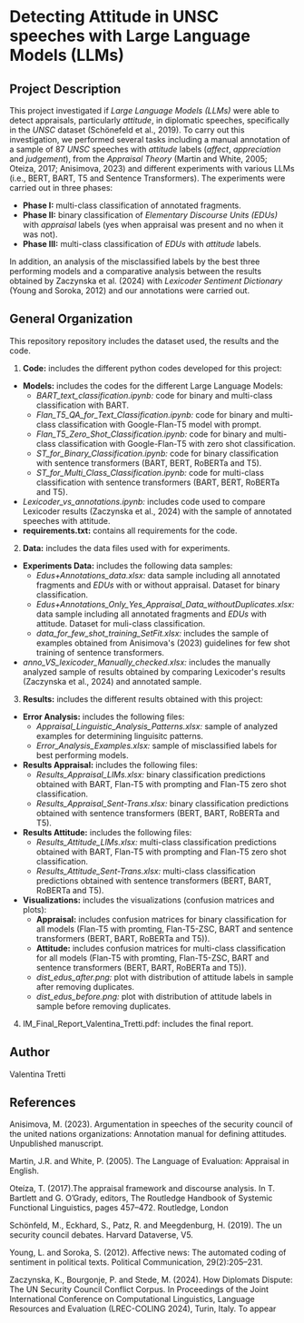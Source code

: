 # Detecting Attitude in UNSC speeches with Large Language Models (LLMs)



## Project Description

This project investigated if _Large Language Models (LLMs)_ were able to detect appraisals, particularly _attitude_, in diplomatic speeches, specifically in the _UNSC_ dataset (Schönefeld et al., 2019). To carry out this investigation, we performed several tasks including a manual annotation of a sample of 87 _UNSC_ speeches with _attitude_ labels (_affect_, _appreciation_ and _judgement_), from the _Appraisal Theory_ (Martin and White, 2005; Oteiza, 2017; Anisimova, 2023) and different experiments with various LLMs (i.e., BERT, BART, T5 and Sentence Transformers). The experiments were carried out in three phases: 
* **Phase I:**  multi-class classification of annotated fragments. 
* **Phase II:** binary classification of _Elementary Discourse Units (EDUs)_ with _appraisal_ labels (yes when appraisal was present and no when it was not). 
* **Phase III:**  multi-class classification of _EDUs_ with _attitude_ labels.  <br />

In addition, an analysis of the misclassified labels by the best three performing models and a comparative analysis between the results obtained by Zaczynska et al. (2024) with _Lexicoder Sentiment Dictionary_ (Young and Soroka, 2012) and our annotations were carried out. 

## General Organization 

This repository repository includes the dataset used, the results and the code. 

1) **Code:** includes the different python codes developed for this project: 
* **Models:** includes the codes for the different Large Language Models: <br />
    - _BART_text_classification.ipynb:_ code for binary and multi-class classification with BART. <br />
    - _Flan_T5_QA_for_Text_Classification.ipynb:_ code for binary and multi-class classification with Google-Flan-T5 model with prompt. <br />
    - _Flan_T5_Zero_Shot_Classification.ipynb:_ code for binary and multi-class classification with Google-Flan-T5 with zero shot classification. <br />
    - _ST_for_Binary_Classification.ipynb:_ code for binary classification with sentence transformers (BART, BERT, RoBERTa and T5).<br />
    - _ST_for_Multi_Class_Classification.ipynb:_ code for multi-class classification with sentence transformers (BART, BERT, RoBERTa and T5).<br />
* _Lexicoder_vs_annotations.ipynb:_ includes code used to compare Lexicoder results (Zaczynska et al., 2024)  with the sample of annotated speeches with attitude. 
* **requirements.txt:** contains all requirements for the code.

2) **Data:** includes the data files used with for experiments. 
* **Experiments Data:** includes the following data samples: <br />
    - _Edus+Annotations_data.xlsx:_ data sample including all annotated fragments and _EDUs_ with or without appraisal. Dataset for binary classification. <br />
    - _Edus+Annotations_Only_Yes_Appraisal_Data_withoutDuplicates.xlsx:_ data sample including all annotated fragments and _EDUs_ with attitude. Dataset for muli-class classification. <br />
    - _data_for_few_shot_training_SetFit.xlsx:_ includes the sample of examples obtained from Anisimova's (2023) guidelines for few shot training of sentence transformers. <br />
* _anno_VS_lexicoder_Manually_checked.xlsx:_ includes the manually analyzed sample of results obtained by comparing Lexicoder's results (Zaczynska et al., 2024)  and annotated sample.

3) **Results:** includes the different results obtained with this project: 
* **Error Analysis:** includes the following files:  <br />
    - _Appraisal_Linguistic_Analysis_Patterns.xlsx:_ sample of analyzed examples for determining linguisitc patterns. <br />
    - _Error_Analysis_Examples.xlsx:_ sample of misclassified labels for best performing models. <br />
* **Results Appraisal:** includes the following files:  <br />
    - _Results_Appraisal_LlMs.xlsx:_  binary classification predictions obtained with BART, Flan-T5 with prompting and Flan-T5 zero shot classification. <br />
    - _Results_Appraisal_Sent-Trans.xlsx:_ binary classification predictions obtained with sentence transformers (BERT, BART, RoBERTa and T5). <br />
* **Results Attitude:** includes the following files:  <br />
    - _Results_Attitude_LlMs.xlsx:_  multi-class classification predictions obtained with BART, Flan-T5 with prompting and Flan-T5 zero shot classification. <br />
    - _Results_Attitude_Sent-Trans.xlsx:_ multi-class classification predictions obtained with sentence transformers (BERT, BART, RoBERTa and T5). <br />
* **Visualizations:** includes the visualizations (confusion matrices and plots):  <br />
    - **Appraisal:** includes confusion matrices for binary classification for all models (Flan-T5 with promting, Flan-T5-ZSC, BART and sentence transformers (BERT, BART, RoBERTa and T5)). <br />
    - **Attitude:** includes confusion matrices for multi-class classification for all models (Flan-T5 with promting, Flan-T5-ZSC, BART and sentence transformers (BERT, BART, RoBERTa and T5)).<br />
    - _dist_edus_after.png:_ plot with distribution of attitude labels in sample after removing duplicates. <br />
    - _dist_edus_before.png:_ plot with distribution of attitude labels in sample before removing duplicates. <br />
 
4) IM_Final_Report_Valentina_Tretti.pdf: includes the final report. 

## Author 

Valentina Tretti 

## References 
Anisimova, M. (2023). Argumentation in speeches of the security council of the united nations organizations: Annotation manual for defining attitudes. Unpublished manuscript.

Martin, J.R. and White, P. (2005). The Language of Evaluation: Appraisal in English. 

Oteíza, T. (2017).The appraisal framework and discourse analysis. In T. Bartlett and G. O’Grady, editors, The Routledge Handbook of Systemic Functional Linguistics, pages 457–472. Routledge, London

Schönfeld, M.,  Eckhard, S.,  Patz, R. and Meegdenburg, H. (2019). The un security council debates. Harvard Dataverse, V5.

Young, L. and Soroka, S. (2012). Affective news: The automated coding of sentiment in political texts. Political Communication, 29(2):205–231.

Zaczynska, K., Bourgonje, P. and Stede, M. (2024). How Diplomats Dispute: The UN Security Council Conflict Corpus. In Proceedings of the Joint International Conference on Computational Linguistics, Language Resources and Evaluation (LREC-COLING 2024), Turin, Italy. To appear

